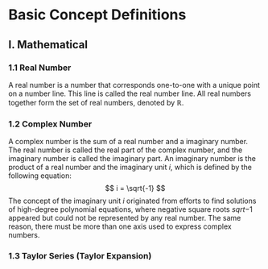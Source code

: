 # Basic Concept Definitions
## I. Mathematical
### 1.1 Real Number
A real number is a number that corresponds one-to-one with a unique point on a number line. This line is called the real number line. All real numbers together form the set of real numbers, denoted by $\mathbb{R}$.

### 1.2 Complex Number
A complex number is the sum of a real number and a imaginary number. The real number is called the real part of the complex number, and the imaginary number is called the imaginary part. An imaginary number is the product of a real number and the imaginary unit $i$, which is defined by the following equation:
$$
i = \sqrt{-1}
$$
The concept of the imaginary unit $i$ originated from efforts to find solutions of high-degree polynomial equations, where negative square roots $sqrt{-1}$ appeared but could not be represented by any real number. The same reason, there must be more than one axis used to express complex numbers.

### 1.3 Taylor Series (Taylor Expansion)
